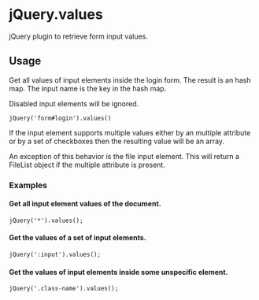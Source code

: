 # jQuery.values

jQuery plugin to retrieve form input values.

## Usage

Get all values of input elements inside the login form. The result is an hash map. The input name is the key in the hash map.

Disabled input elements will be ignored.

```
jQuery('form#login').values()
```

If the input element supports multiple values either by an multiple attribute or by a set of checkboxes then the resulting value will be an array.

An exception of this behavior is the file input element. This will return a FileList object if the multiple attribute is present.

### Examples

#### Get all input element values of the document.

```
jQuery('*').values();
```

#### Get the values of a set of input elements.

```
jQuery(':input').values();
```

#### Get the values of input elements inside some unspecific element.

```
jQuery('.class-name').values();
```



